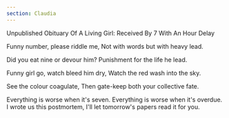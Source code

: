 ```yaml
---
section: Claudia
---
```


Unpublished Obituary Of A Living Girl: Received By 7 With An Hour Delay

Funny number, please riddle me,
Not with words but with heavy lead.

Did you eat nine or devour him?
Punishment for the life he lead.

Funny girl go, watch bleed him dry,
Watch the red wash into the sky.

See the colour coagulate,
Then gate-keep both your collective fate.

Everything is worse when it's seven.
Everything is worse when it's overdue.
I wrote us this postmortem,
I'll let tomorrow's papers read it for you.
